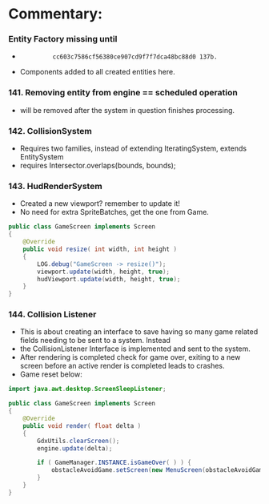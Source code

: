# Commentary:

### Entity Factory missing until
*              cc603c7586cf56380ce907cd9f7f7dca48bc88d0 137b.
*  Components added to all created entities here.

### 141. Removing entity from engine == scheduled operation
* will be removed after the system in question finishes processing.

### 142. CollisionSystem
* Requires two families, instead of extending IteratingSystem, extends EntitySystem
* requires Intersector.overlaps(bounds, bounds);

### 143. HudRenderSystem
* Created a new viewport? remember to update it!
* No need for extra SpriteBatches, get the one from Game.
```java
public class GameScreen implements Screen
{
    @Override
    public void resize( int width, int height )
    {
        LOG.debug("GameScreen -> resize()");
        viewport.update(width, height, true);
        hudViewport.update(width, height, true);
    }
}
```
### 144. Collision Listener
* This is about creating an interface to save having so many game related fields needing to be sent to a system. Instead
* the CollisionListener Interface is implemented and sent to the system.
* After rendering is completed check for game over, exiting to a new screen before an active render is completed leads to crashes.
* Game reset below:

```java
import java.awt.desktop.ScreenSleepListener;

public class GameScreen implements Screen
{
    @Override
    public void render( float delta )
    {
        GdxUtils.clearScreen();
        engine.update(delta);

        if ( GameManager.INSTANCE.isGameOver( ) ) {
            obstacleAvoidGame.setScreen(new MenuScreen(obstacleAvoidGame));
        }
    }
}

```
